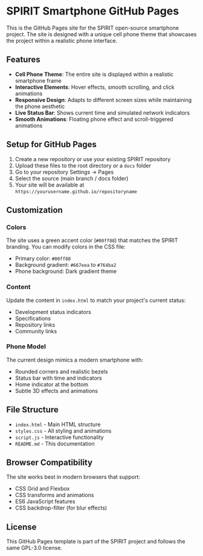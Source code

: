 # SPIRIT Smartphone GitHub Pages

This is the GitHub Pages site for the SPIRIT open-source smartphone project. The site is designed with a unique cell phone theme that showcases the project within a realistic phone interface.

## Features

- **Cell Phone Theme**: The entire site is displayed within a realistic smartphone frame
- **Interactive Elements**: Hover effects, smooth scrolling, and click animations
- **Responsive Design**: Adapts to different screen sizes while maintaining the phone aesthetic
- **Live Status Bar**: Shows current time and simulated network indicators
- **Smooth Animations**: Floating phone effect and scroll-triggered animations

## Setup for GitHub Pages

1. Create a new repository or use your existing SPIRIT repository
2. Upload these files to the root directory or a `docs` folder
3. Go to your repository Settings → Pages
4. Select the source (main branch / docs folder)
5. Your site will be available at `https://yourusername.github.io/repositoryname`

## Customization

### Colors
The site uses a green accent color (`#00ff88`) that matches the SPIRIT branding. You can modify colors in the CSS file:
- Primary color: `#00ff88`
- Background gradient: `#667eea` to `#764ba2`
- Phone background: Dark gradient theme

### Content
Update the content in `index.html` to match your project's current status:
- Development status indicators
- Specifications
- Repository links
- Community links

### Phone Model
The current design mimics a modern smartphone with:
- Rounded corners and realistic bezels
- Status bar with time and indicators
- Home indicator at the bottom
- Subtle 3D effects and animations

## File Structure

- `index.html` - Main HTML structure
- `styles.css` - All styling and animations
- `script.js` - Interactive functionality
- `README.md` - This documentation

## Browser Compatibility

The site works best in modern browsers that support:
- CSS Grid and Flexbox
- CSS transforms and animations
- ES6 JavaScript features
- CSS backdrop-filter (for blur effects)

## License

This GitHub Pages template is part of the SPIRIT project and follows the same GPL-3.0 license.
